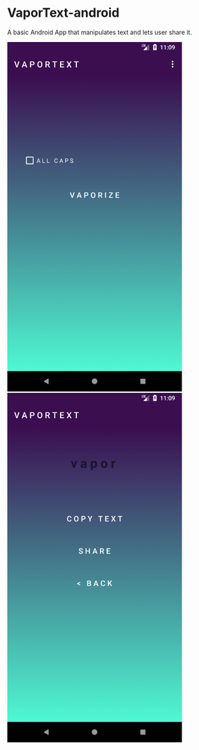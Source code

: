# VaporText-android

A basic Android App that manipulates text and lets user share it. 

<img src="https://github.com/berkeatac/VaporText-android/blob/master/screenshots/Screenshot_1520496558.png" width="400">
<img src="https://github.com/berkeatac/VaporText-android/blob/master/screenshots/Screenshot_1520496566.png" width="400">
